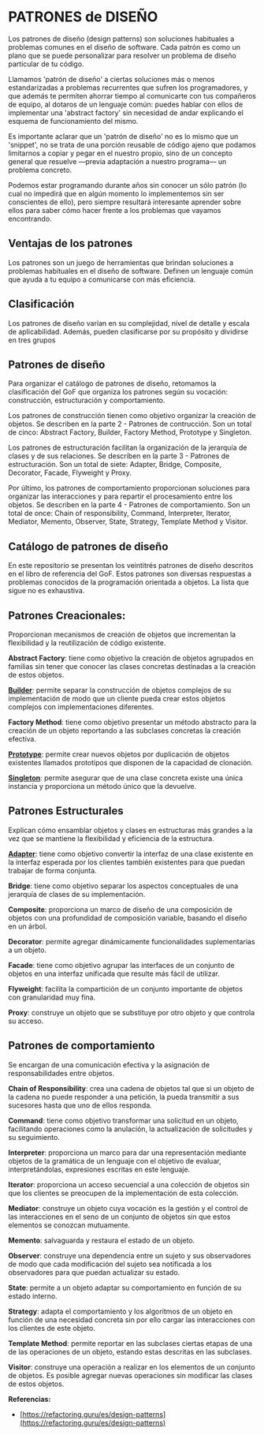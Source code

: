 

# PATRONES de DISEÑO

Los patrones de diseño (design patterns) son soluciones habituales a problemas comunes en el diseño de software. Cada patrón es como un plano que se puede personalizar para resolver un problema de diseño particular de tu código.

Llamamos 'patrón de diseño' a ciertas soluciones más o menos estandarizadas a problemas recurrentes que sufren los programadores, y que además te permiten ahorrar tiempo al comunicarte con tus compañeros de equipo, al dotaros de un lenguaje común: puedes hablar con ellos de implementar una 'abstract factory' sin necesidad de andar explicando el esquema de funcionamiento del mismo.

Es importante aclarar que un 'patrón de diseño' no es lo mismo que un 'snippet', no se trata de una porción reusable de código ajeno que podamos limitarnos a copiar y pegar en el nuestro propio, sino de un concepto general que resuelve —previa adaptación a nuestro programa— un problema concreto.

Podemos estar programando durante años sin conocer un sólo patrón (lo cual no impedirá que en algún momento lo implementemos sin ser conscientes de ello), pero siempre resultará interesante aprender sobre ellos para saber cómo hacer frente a los problemas que vayamos encontrando. 

## Ventajas de los patrones

Los patrones son un juego de herramientas que brindan soluciones a problemas habituales en el diseño de software. Definen un lenguaje común que ayuda a tu equipo a comunicarse con más eficiencia.

## Clasificación

Los patrones de diseño varían en su complejidad, nivel de detalle y escala de aplicabilidad. Además, pueden clasificarse por su propósito y dividirse en tres grupos

**Patrones de diseño**
---------------------

Para organizar el catálogo de patrones de diseño, retomamos la clasificación del GoF que organiza los patrones según su vocación: construcción, estructuración y comportamiento.

Los patrones de construcción tienen como objetivo organizar la creación de objetos. Se describen en la parte 2 - Patrones de contrucción. Son un total de cinco: Abstract Factory, Builder, Factory Method, Prototype y Singleton.

Los patrones de estructuración facilitan la organización de la jerarquía de clases y de sus relaciones. Se describen en la parte 3 - Patrones de estructuración. Son un total de siete: Adapter, Bridge, Composite, Decorator, Facade, Flyweight y Proxy.

Por último, los patrones de comportamiento proporcionan soluciones para organizar las interacciones y para repartir el procesamiento entre los objetos. Se describen en la parte 4 - Patrones de comportamiento. Son un total de once: Chain of responsibility, Command, Interpreter, Iterator, Mediator, Memento, Observer, State, Strategy, Template Method y Visitor.


**Catálogo de patrones de diseño**
---------------------


En este repositorio se presentan los veintitrés patrones de diseño descritos en el libro de referencia del GoF. Estos patrones son diversas respuestas a problemas conocidos de la programación orientada a objetos. La lista que sigue no es exhaustiva.

## Patrones Creacionales: 
Proporcionan mecanismos de creación de objetos que incrementan la flexibilidad y la reutilización de código existente.

**Abstract Factory**: tiene como objetivo la creación de objetos agrupados en familias sin tener que conocer las clases concretas destinadas a la creación de estos objetos.

**[Builder](1-Creacionales/Builder.md)**: permite separar la construcción de objetos complejos de su implementación de modo que un cliente pueda crear estos objetos complejos con implementaciones diferentes.

**Factory Method**: tiene como objetivo presentar un método abstracto para la creación de un objeto reportando a las subclases concretas la creación efectiva.

**[Prototype](1-Creacionales/Prototype.md)**: permite crear nuevos objetos por duplicación de objetos existentes llamados prototipos que disponen de la capacidad de clonación.

**[Singleton](1-Creacionales/Singleton.md)**: permite asegurar que de una clase concreta existe una única instancia y proporciona un método único que la devuelve.


## Patrones Estructurales 
Explican cómo ensamblar objetos y clases en estructuras más grandes a la vez que se mantiene la flexibilidad y eficiencia de la estructura.

**[Adapter](2-Estructurales/Adapter.md)**: tiene como objetivo convertir la interfaz de una clase existente en la interfaz esperada por los clientes también existentes para que puedan trabajar de forma conjunta.

**Bridge**: tiene como objetivo separar los aspectos conceptuales de una jerarquía de clases de su implementación.

**Composite**: proporciona un marco de diseño de una composición de objetos con una profundidad de composición variable, basando el diseño en un árbol.

**Decorator**: permite agregar dinámicamente funcionalidades suplementarias a un objeto.

**Facade**: tiene como objetivo agrupar las interfaces de un conjunto de objetos en una interfaz unificada que resulte más fácil de utilizar.

**Flyweight**: facilita la compartición de un conjunto importante de objetos con granularidad muy fina.

**Proxy**: construye un objeto que se substituye por otro objeto y que controla su acceso.

## Patrones de comportamiento
Se encargan de una comunicación efectiva y la asignación de responsabilidades entre objetos.

**Chain of Responsibility**: crea una cadena de objetos tal que si un objeto de la cadena no puede responder a una petición, la pueda transmitir a sus sucesores hasta que uno de ellos responda.

**Command**: tiene como objetivo transformar una solicitud en un objeto, facilitando operaciones como la anulación, la actualización de solicitudes y su seguimiento.

**Interpreter**: proporciona un marco para dar una representación mediante objetos de la gramática de un lenguaje con el objetivo de evaluar, interpretándolas, expresiones escritas en este lenguaje.

**Iterator**: proporciona un acceso secuencial a una colección de objetos sin que los clientes se preocupen de la implementación de esta colección.

**Mediator**: construye un objeto cuya vocación es la gestión y el control de las interacciones en el seno de un conjunto de objetos sin que estos elementos se conozcan mutuamente.

**Memento**: salvaguarda y restaura el estado de un objeto.

**Observer**: construye una dependencia entre un sujeto y sus observadores de modo que cada modificación del sujeto sea notificada a los observadores para que puedan actualizar su estado.

**State**: permite a un objeto adaptar su comportamiento en función de su estado interno.

**Strategy**: adapta el comportamiento y los algoritmos de un objeto en función de una necesidad concreta sin por ello cargar las interacciones con los clientes de este objeto.

**Template Method**: permite reportar en las subclases ciertas etapas de una de las operaciones de un objeto, estando estas descritas en las subclases.

**Visitor**: construye una operación a realizar en los elementos de un conjunto de objetos. Es posible agregar nuevas operaciones sin modificar las clases de estos objetos.

**Referencias:**
- [https://refactoring.guru/es/design-patterns](https://refactoring.guru/es/design-patterns)